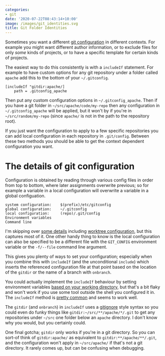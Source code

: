 ```yaml
---
categories:
- git
date: '2020-07-22T08:43:14+10:00'
image: /images/git_identities.svg
title: Git Folder Identities
---
```


Sometimes you want a different [git configuration](https://git-scm.com/book/en/v2/Customizing-Git-Git-Configuration) in different contexts.
For example you might want different author information, or to exclude files for only *some* kinds of projects, or to have a specific template for certain kinds of projects.

The easiest way to do this consistently is with a `includeIf` statement.
For example to have custom options for any git repository under a folder called `apache` add this to the bottom of your `~/.gitconfig`.

```
[includeIf "gitdir:apache/]
	path = .gitconfig_apache
```

Then put any custom configuration options in `~/.gitconfig_apache`.
Then if you have a git folder in `~/src/apache/code/my-repo` then any configuration in `~/.gitconfig_apache` will be applied, but it won't by if you're in `~/src/random/my-repo` (since `apache/` is not in the path to the repository root).

If you just want the configuration to apply to a few specific repositories you can add local configuration in each repository in `.git/config`.
Between these two methods you should be able to get the context dependent configuration you want.

# The details of git configuration

Configuration is obtained by reading through various config files in order from top to bottom, where later assignments overwrite previous; so for example a variable in a local configuration will overwrite a variable in a global configuation.

```
system configuration:    $(prefix)/etc/gitconfig
global configuration:    ~/.gitconfig
local configuration:     (repo)/.git/config
Environment variables
Command line
```

I'm skipping over [some details](https://git-scm.com/docs/git-config) including [worktree configuration](https://stackoverflow.com/questions/31935776/what-would-i-use-git-worktree-for), but this captures most of it.
One other handy thing to know is the local configuration can also be specified to be a different file with the `GIT_CONFIG` environment variable or the `-f/--file` command line argument.

This gives you plenty of ways to set your configuration; especially when you combine this with `includeIf` (and the unconditional `include`) which inserts the referenced configuration file at that point based on the location of the `gitdir` or the name of a branch with `onbranch`.

You could actually implement the `includeIf` behaviour by setting environment variables [based on your working directory](https://makandracards.com/makandra/19549-how-to-set-git-user-and-email-per-directory), but that's a bit flaky and won't work if you use some tool outside the shell you configured it in.
The `includeIf` method is [pretty common](https://www.kevinkuszyk.com/2018/12/10/git-tips-6-using-git-with-multiple-email-addresses/) and seems to work well.

The `gitdir` (and `onbranch`) in `includeIf` uses a [gitignore](https://git-scm.com/docs/gitignore) style syntax so you could even do funky things like `gitdir:~/src/**/apache/*/.git` to get any repositories under `~/src` one folder below an `apache` directory.
I don't know why you would, but you certainly could.

One final gotcha; `gitdir` only works if you're in a git directory.
So you can sort-of think of `gitdir:apache/` as equivalent to `gitdir:**/apache/**/.git`, and the configuration won't apply in `~/src/apache/` if that's not a git directory.
It rarely comes up, but can be confusing when debugging.
